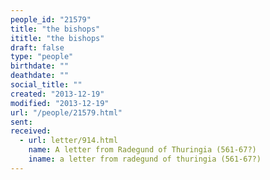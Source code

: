 ```yaml
---
people_id: "21579"
title: "the bishops"
ititle: "the bishops"
draft: false
type: "people"
birthdate: ""
deathdate: ""
social_title: ""
created: "2013-12-19"
modified: "2013-12-19"
url: "/people/21579.html"
sent:
received:
  - url: letter/914.html
    name: A letter from Radegund of Thuringia (561-67?)
    iname: a letter from radegund of thuringia (561-67?)
---
```

